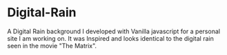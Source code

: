 # Digital-Rain
A Digital Rain background I developed with Vanilla javascript for a personal site I am working on. 
It was Inspired and looks identical to the digital rain seen in the movie "The Matrix".
